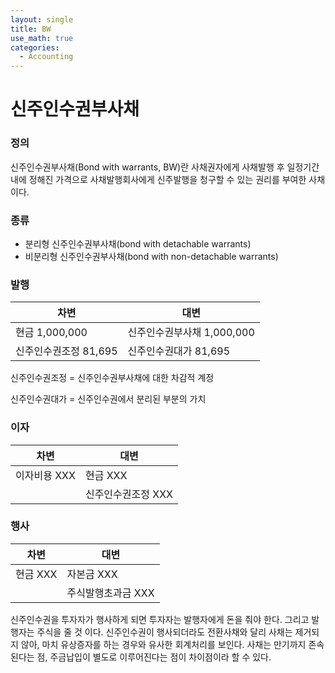 ```yaml
---
layout: single
title: BW
use_math: true
categories:
  - Accounting
---
```

# 신주인수권부사채
 

### 정의
신주인수권부사채(Bond with warrants, BW)란 사채권자에게 사채발행 후
일정기간 내에 정해진 가격으로 사채발행회사에게 신주발행을 청구할 수 있는 
권리를 부여한 사채이다.

### 종류
- 분리형 신주인수권부사채(bond with detachable warrants)
- 비분리형 신주인수권부사채(bond with non-detachable warrants)

### 발행

| 차변             | 대변                 |
|----------------|--------------------|
| 현금 1,000,000   | 신주인수권부사채 1,000,000 |
| 신주인수권조정 81,695 | 신주인수권대가 81,695     |

신주인수권조정 = 신주인수권부사채에 대한 차감적 계정

신주인수권대가 = 신주인수권에서 분리된 부분의 가치

### 이자

| 차변     | 대변          |
|--------|-------------|
| 이자비용 XXX | 현금 XXX      |
|        | 신주인수권조정 XXX |

### 행사

| 차변     | 대변          |
|--------|-------------|
| 현금 XXX | 자본금 XXX     |
|        | 주식발행초과금 XXX |

신주인수권을 투자자가 행사하게 되면 투자자는 발행자에게 돈을 줘야 한다.
그리고 발행자는 주식을 줄 것 이다.
신주인수권이 행사되더라도 전환사채와 달리 사채는 제거되지 않아, 마치 유상증자를
하는 경우와 유사한 회계처리를 보인다. 사채는 만기까지 존속된다는 점,
주금납입이 별도로 이루어진다는 점이 차이점이라 할 수 있다.
